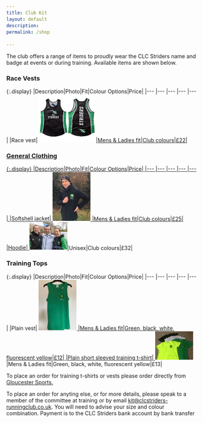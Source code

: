 ```yaml
---
title: Club Kit
layout: default
description:
permalink: /shop

---
```


The club offers a range of items to proudly wear the CLC Striders name and badge at events or during training. Available items are shown below.


### Race Vests

{:.display}
|Description|Photo|Fit|Colour Options|Price|
|--- |--- |--- |--- |--- |
|Race vest| <a href="/images/kit/NewVest.jpg"><img src=" /images/kit/NewVest.jpg" width="150">|Mens & Ladies fit|Club colours|£22|

### General Clothing

{:.display}
|Description|Photo|Fit|Colour Options|Price|
|--- |--- |--- |--- |--- |
|Softshell jacket| <a href="/images/kit/Softshell_jacket.jpg"><img src=" /images/kit/Softshell_jacket.jpg" width="100"> |Mens & Ladies fit|Club colours|£25|
|Hoodie| <a href="/images/kit/kit_2.jpg"><img src=" /images/kit/kit_2.jpg" width="100"></a>|Unisex|Club colours|£32|


### Training Tops

{:.display}
|Description|Photo|Fit|Colour Options|Price|
|--- |--- |--- |--- |--- |
|Plain vest| <a href="/images/kit/Plain_vest.jpg"><img src=" /images/kit/Plain_vest.jpg" width="100"> |Mens & Ladies fit|Green, black, white, fluorescent yellow|£12|
|Plain short sleeved training t-shirt| <a href="/images/kit/Kit2018_01.jpg"><img src=" /images/kit/Kit2018_01.jpg" width="100"></a>|Mens & Ladies fit|Green, black, white, fluorescent yellow|£13|


To place an order for training t-shirts or vests please order directly from <a href="https://www.gloucestersports.com/shop-category.php?Cat=62">Gloucester Sports.</a>
  
To place an order for anyting else, or for more details, please speak to a member of the committee at training or by email <kit@clcstriders-runningclub.co.uk>. You will need to advise your size and colour combination. Payment is to the CLC Striders bank account by bank transfer
